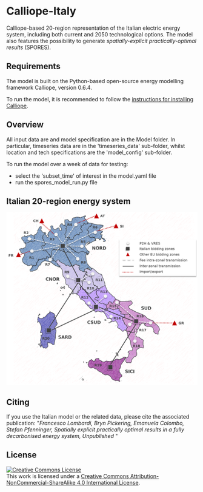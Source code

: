 # Calliope-Italy
Calliope-based 20-region representation of the Italian electric energy system, including both current and 2050 technological options.
The model also features the possibility to generate *spatially-explicit practically-optimal results* (SPORES).

## Requirements
The model is built on the Python-based open-source energy modelling framework Calliope, version 0.6.4. 

To run the model, it is recommended to follow the [instructions for installing Calliope](https://calliope.readthedocs.io/en/stable/user/installation.html).

## Overview
All input data are and model specification are in the Model folder. In particular, timeseries data are in the 'timeseries_data' sub-folder, whilst location and tech specifications are the 'model_config' sub-folder.

To run the model over a week of data for testing:
- select the 'subset_time' of interest in the model.yaml file
- run the spores_model_run.py file

## Italian 20-region energy system

<img src="https://github.com/FLomb/Calliope-Italy/blob/master/italy_model_map.png" width="600">

## Citing
If you use the Italian model or the related data, please cite the associated publication: "*Francesco Lombardi, Bryn Pickering, Emanuela Colombo, Stefan Pfenninger, Spatially explicit practically optimal results in a fully decarbonised energy system, Unpublished* "

## License
<a rel="license" href="http://creativecommons.org/licenses/by-nc-sa/4.0/"><img alt="Creative Commons License" style="border-width:0" src="https://i.creativecommons.org/l/by-nc-sa/4.0/88x31.png" /></a><br />This work is licensed under a <a rel="license" href="http://creativecommons.org/licenses/by-nc-sa/4.0/">Creative Commons Attribution-NonCommercial-ShareAlike 4.0 International License</a>.
